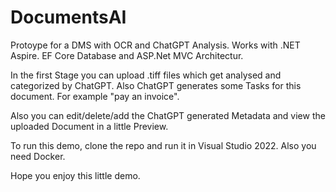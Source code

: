 # DocumentsAI

Protoype for a DMS with OCR and ChatGPT Analysis. Works with .NET Aspire. EF Core Database and ASP.Net MVC Architectur.

In the first Stage you can upload .tiff files which get analysed and categorized by ChatGPT. Also ChatGPT generates some Tasks for this document. For example "pay an invoice".

Also you can edit/delete/add the ChatGPT generated Metadata and view the uploaded Document in a little Preview.

To run this demo, clone the repo and run it in Visual Studio 2022. Also you need Docker. 

Hope you enjoy this little demo.

